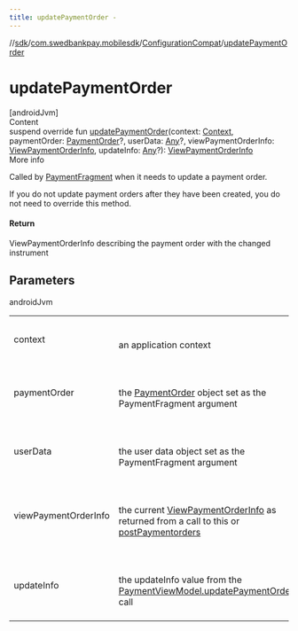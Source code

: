 ```yaml
---
title: updatePaymentOrder -
---
```

//[sdk](../../../index)/[com.swedbankpay.mobilesdk](../index)/[ConfigurationCompat](index)/[updatePaymentOrder](update-payment-order)



# updatePaymentOrder  
[androidJvm]  
Content  
suspend override fun [updatePaymentOrder](update-payment-order)(context: [Context](https://developer.android.com/reference/kotlin/android/content/Context.html), paymentOrder: [PaymentOrder](../-payment-order/index)?, userData: [Any](https://kotlinlang.org/api/latest/jvm/stdlib/kotlin/-any/index.html)?, viewPaymentOrderInfo: [ViewPaymentOrderInfo](../-view-payment-order-info/index), updateInfo: [Any](https://kotlinlang.org/api/latest/jvm/stdlib/kotlin/-any/index.html)?): [ViewPaymentOrderInfo](../-view-payment-order-info/index)  
More info  


Called by [PaymentFragment](../-payment-fragment/index) when it needs to update a payment order.



If you do not update payment orders after they have been created, you do not need to override this method.



#### Return  


ViewPaymentOrderInfo describing the payment order with the changed instrument



## Parameters  
  
androidJvm  
  
| | |
|---|---|
| <a name="com.swedbankpay.mobilesdk/ConfigurationCompat/updatePaymentOrder/#android.content.Context#com.swedbankpay.mobilesdk.PaymentOrder?#kotlin.Any?#com.swedbankpay.mobilesdk.ViewPaymentOrderInfo#kotlin.Any?/PointingToDeclaration/"></a>context| <a name="com.swedbankpay.mobilesdk/ConfigurationCompat/updatePaymentOrder/#android.content.Context#com.swedbankpay.mobilesdk.PaymentOrder?#kotlin.Any?#com.swedbankpay.mobilesdk.ViewPaymentOrderInfo#kotlin.Any?/PointingToDeclaration/"></a><br><br>an application context<br><br>|
| <a name="com.swedbankpay.mobilesdk/ConfigurationCompat/updatePaymentOrder/#android.content.Context#com.swedbankpay.mobilesdk.PaymentOrder?#kotlin.Any?#com.swedbankpay.mobilesdk.ViewPaymentOrderInfo#kotlin.Any?/PointingToDeclaration/"></a>paymentOrder| <a name="com.swedbankpay.mobilesdk/ConfigurationCompat/updatePaymentOrder/#android.content.Context#com.swedbankpay.mobilesdk.PaymentOrder?#kotlin.Any?#com.swedbankpay.mobilesdk.ViewPaymentOrderInfo#kotlin.Any?/PointingToDeclaration/"></a><br><br>the [PaymentOrder](../-payment-order/index) object set as the PaymentFragment argument<br><br>|
| <a name="com.swedbankpay.mobilesdk/ConfigurationCompat/updatePaymentOrder/#android.content.Context#com.swedbankpay.mobilesdk.PaymentOrder?#kotlin.Any?#com.swedbankpay.mobilesdk.ViewPaymentOrderInfo#kotlin.Any?/PointingToDeclaration/"></a>userData| <a name="com.swedbankpay.mobilesdk/ConfigurationCompat/updatePaymentOrder/#android.content.Context#com.swedbankpay.mobilesdk.PaymentOrder?#kotlin.Any?#com.swedbankpay.mobilesdk.ViewPaymentOrderInfo#kotlin.Any?/PointingToDeclaration/"></a><br><br>the user data object set as the PaymentFragment argument<br><br>|
| <a name="com.swedbankpay.mobilesdk/ConfigurationCompat/updatePaymentOrder/#android.content.Context#com.swedbankpay.mobilesdk.PaymentOrder?#kotlin.Any?#com.swedbankpay.mobilesdk.ViewPaymentOrderInfo#kotlin.Any?/PointingToDeclaration/"></a>viewPaymentOrderInfo| <a name="com.swedbankpay.mobilesdk/ConfigurationCompat/updatePaymentOrder/#android.content.Context#com.swedbankpay.mobilesdk.PaymentOrder?#kotlin.Any?#com.swedbankpay.mobilesdk.ViewPaymentOrderInfo#kotlin.Any?/PointingToDeclaration/"></a><br><br>the current [ViewPaymentOrderInfo](../-view-payment-order-info/index) as returned from a call to this or [postPaymentorders](post-paymentorders)<br><br>|
| <a name="com.swedbankpay.mobilesdk/ConfigurationCompat/updatePaymentOrder/#android.content.Context#com.swedbankpay.mobilesdk.PaymentOrder?#kotlin.Any?#com.swedbankpay.mobilesdk.ViewPaymentOrderInfo#kotlin.Any?/PointingToDeclaration/"></a>updateInfo| <a name="com.swedbankpay.mobilesdk/ConfigurationCompat/updatePaymentOrder/#android.content.Context#com.swedbankpay.mobilesdk.PaymentOrder?#kotlin.Any?#com.swedbankpay.mobilesdk.ViewPaymentOrderInfo#kotlin.Any?/PointingToDeclaration/"></a><br><br>the updateInfo value from the [PaymentViewModel.updatePaymentOrder](../-payment-view-model/update-payment-order) call<br><br>|
  
  



